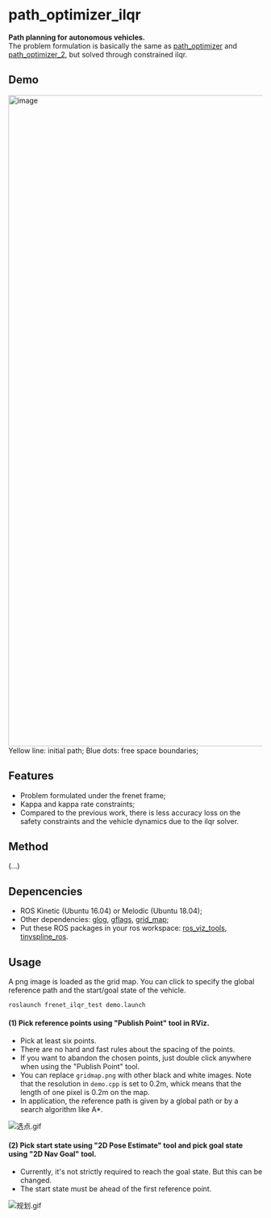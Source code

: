 # path_optimizer_ilqr
**Path planning for autonomous vehicles.**  
The problem formulation is basically the same as [path_optimizer](https://github.com/LiJiangnanBit/path_optimizer) and [path_optimizer_2](https://github.com/LiJiangnanBit/path_optimizer_2), but solved through constrained ilqr.

## Demo
<img width="1288" alt="image" src="https://github.com/LiJiangnanBit/path_optimizer_ilqr/assets/23288471/fd6dab97-340b-4bca-a2bc-91e1ed9b2386">  
Yellow line: initial path; Blue dots: free space boundaries;

## Features
- Problem formulated under the frenet frame;
- Kappa and kappa rate constraints;
- Compared to the previous work, there is less accuracy loss on the safety constraints and the vehicle dynamics due to the ilqr solver.

## Method  
(...)

## Depencencies
- ROS Kinetic (Ubuntu 16.04) or Melodic (Ubuntu 18.04);
- Other dependencies: [glog](https://github.com/google/glog),  [gflags](https://github.com/gflags/gflags), [grid_map](https://github.com/ANYbotics/grid_map);
- Put these ROS packages in your ros workspace: [ros_viz_tools](https://github.com/Magic-wei/ros_viz_tools), [tinyspline_ros](https://github.com/qutas/tinyspline_ros).

## Usage
A png image is loaded as the grid map. You can click to specify the global reference path and the start/goal state of the vehicle.  
~~~
roslaunch frenet_ilqr_test demo.launch
~~~
#### (1) Pick reference points using "Publish Point" tool in RViz.  
- Pick at least six points.  
- There are no hard and fast rules about the spacing of the points.  
- If you want to abandon the chosen points, just double click anywhere when using the "Publish Point" tool.  
- You can replace `gridmap.png` with other black and white images. Note that the resolution in `demo.cpp` is set to 0.2m, whick means that the length of one pixel is 0.2m on the map.  
- In application, the reference path is given by a global path or by a search algorithm like A*.  

![选点.gif](https://i.loli.net/2020/04/12/kRItwQTh5GJWHxV.gif)  
#### (2) Pick start state using "2D Pose Estimate" tool and pick goal state using "2D Nav Goal" tool.  
- Currently, it's not strictly required to reach the goal state. But this can be changed.    
- The start state must be ahead of the first reference point.  

![规划.gif](https://i.loli.net/2020/04/12/XmxgwTGRI1MtoVK.gif)  
